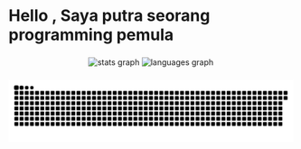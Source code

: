 # Hello , Saya putra seorang programming pemula

###

<div align="center">
  <img src="https://github-readme-stats.vercel.app/api?username=aslamputra&hide_title=false&hide_rank=false&show_icons=true&include_all_commits=true&count_private=true&disable_animations=false&theme=react&locale=en&hide_border=false" height="150" alt="stats graph"  />
  <img src="https://github-readme-stats.vercel.app/api/top-langs?username=aslamputra&locale=en&hide_title=false&layout=compact&card_width=320&langs_count=5&theme=react&hide_border=false" height="150" alt="languages graph"  />
</div>

###

<img src="https://raw.githubusercontent.com/aslamputra/aslamputra/refs/heads/main/github-user-contribution.svg"/>
